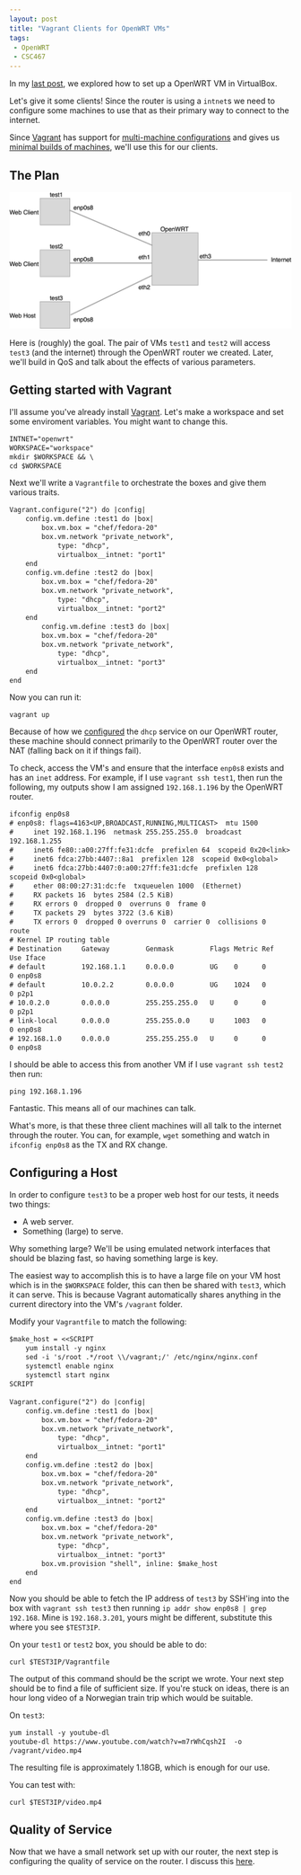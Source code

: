 ```yaml
---
layout: post
title: "Vagrant Clients for OpenWRT VMs"
tags:
 - OpenWRT
 - CSC467
---
```


In my [last post](/2014/11/23/openwrt-in-virtualbox/), we explored how to set up a OpenWRT VM in VirtualBox.

Let's give it some clients! Since the router is using a `intnet`s we need to configure some machines to use that as their primary way to connect to the internet.

Since [Vagrant](http://vagrantup.com/) has support for [multi-machine configurations](https://docs.vagrantup.com/v2/multi-machine/index.html) and gives us [minimal builds of machines](https://vagrantcloud.com/chef/boxes/debian-7.4), we'll use this for our clients.

## The Plan

![Diagram.](/assets/2014/12/diagram.jpg)

Here is (roughly) the goal. The pair of VMs `test1` and `test2` will access `test3` (and the internet) through the OpenWRT router we created. Later, we'll build in QoS and talk about the effects of various parameters.

## Getting started with Vagrant

I'll assume you've already install [Vagrant](http://vagrantup.com/). Let's make a workspace and set some enviroment variables. You might want to change this.

    INTNET="openwrt"
    WORKSPACE="workspace"
    mkdir $WORKSPACE && \
    cd $WORKSPACE


Next we'll write a `Vagrantfile` to orchestrate the boxes and give them various traits.

    Vagrant.configure("2") do |config|
        config.vm.define :test1 do |box|
            box.vm.box = "chef/fedora-20"
            box.vm.network "private_network",
                type: "dhcp",
                virtualbox__intnet: "port1"
        end
        config.vm.define :test2 do |box|
            box.vm.box = "chef/fedora-20"
            box.vm.network "private_network",
                type: "dhcp",
                virtualbox__intnet: "port2"
        end
            config.vm.define :test3 do |box|
            box.vm.box = "chef/fedora-20"
            box.vm.network "private_network",
                type: "dhcp",
                virtualbox__intnet: "port3"
        end
    end

Now you can run it:

    vagrant up


Because of how we [configured](http://www.hoverbear.org/2014/11/23/openwrt-in-virtualbox/#dhcp) the `dhcp` service on our OpenWRT router, these machine should connect primarily to the OpenWRT router over the NAT (falling back on it if things fail).

To check, access the VM's and ensure that the interface `enp0s8` exists and has an `inet` address. For example, if I use `vagrant ssh test1`, then run the following, my outputs show I am assigned `192.168.1.196` by the OpenWRT router.

	ifconfig enp0s8
    # enp0s8: flags=4163<UP,BROADCAST,RUNNING,MULTICAST>  mtu 1500
    #     inet 192.168.1.196  netmask 255.255.255.0  broadcast 192.168.1.255
    #     inet6 fe80::a00:27ff:fe31:dcfe  prefixlen 64  scopeid 0x20<link>
    #     inet6 fdca:27bb:4407::8a1  prefixlen 128  scopeid 0x0<global>
    #     inet6 fdca:27bb:4407:0:a00:27ff:fe31:dcfe  prefixlen 128  scopeid 0x0<global>
    #     ether 08:00:27:31:dc:fe  txqueuelen 1000  (Ethernet)
    #     RX packets 16  bytes 2584 (2.5 KiB)
    #     RX errors 0  dropped 0  overruns 0  frame 0
    #     TX packets 29  bytes 3722 (3.6 KiB)
    #     TX errors 0  dropped 0 overruns 0  carrier 0  collisions 0
    route
    # Kernel IP routing table
    # Destination     Gateway         Genmask         Flags Metric Ref    Use Iface
    # default         192.168.1.1     0.0.0.0         UG    0      0        0 enp0s8
    # default         10.0.2.2        0.0.0.0         UG    1024   0        0 p2p1
    # 10.0.2.0        0.0.0.0         255.255.255.0   U     0      0        0 p2p1
    # link-local      0.0.0.0         255.255.0.0     U     1003   0        0 enp0s8
    # 192.168.1.0     0.0.0.0         255.255.255.0   U     0      0        0 enp0s8


I should be able to access this from another VM if I use `vagrant ssh test2` then run:

	ping 192.168.1.196

Fantastic. This means all of our machines can talk.

What's more, is that these three client machines will all talk to the internet through the router. You can, for example, `wget` something and watch in `ifconfig enp0s8` as the TX and RX change.

## Configuring a Host

In order to configure `test3` to be a proper web host for our tests, it needs two things:

* A web server.
* Something (large) to serve.

Why something large? We'll be using emulated network interfaces that should be blazing fast, so having something large is key.

The easiest way to accomplish this is to have a large file on your VM host which is in the `$WORKSPACE` folder, this can then be shared with `test3`, which it can serve. This is because Vagrant automatically shares anything in the current directory into the VM's `/vagrant` folder.

Modify your `Vagrantfile` to match the following:

    $make_host = <<SCRIPT
        yum install -y nginx
        sed -i 's/root .*/root \\/vagrant;/' /etc/nginx/nginx.conf
        systemctl enable nginx
        systemctl start nginx
    SCRIPT

    Vagrant.configure("2") do |config|
        config.vm.define :test1 do |box|
            box.vm.box = "chef/fedora-20"
            box.vm.network "private_network",
                type: "dhcp",
                virtualbox__intnet: "port1"
        end
        config.vm.define :test2 do |box|
            box.vm.box = "chef/fedora-20"
            box.vm.network "private_network",
                type: "dhcp",
                virtualbox__intnet: "port2"
        end
        config.vm.define :test3 do |box|
            box.vm.box = "chef/fedora-20"
            box.vm.network "private_network",
                type: "dhcp",
                virtualbox__intnet: "port3"
            box.vm.provision "shell", inline: $make_host
        end
    end


Now you should be able to fetch the IP address of `test3` by SSH'ing into the box with `vagrant ssh test3` then running `ip addr show enp0s8 | grep 192.168`. Mine is `192.168.3.201`, yours might be different, substitute this where you see `$TEST3IP`.

On your `test1` or `test2` box, you should be able to do:

    curl $TEST3IP/Vagrantfile

The output of this command should be the script we wrote. Your next step should be to find a file of sufficient size. If you're stuck on ideas, there is an hour long video of a Norwegian train trip which would be suitable.

On `test3`:

	yum install -y youtube-dl
    youtube-dl https://www.youtube.com/watch?v=m7rWhCqsh2I  -o /vagrant/video.mp4

The resulting file is approximately 1.18GB, which is enough for our use.

You can test with:

	curl $TEST3IP/video.mp4

## Quality of Service

Now that we have a small network set up with our router, the next step is configuring the quality of service on the router. I discuss this [here](http://www.hoverbear.org/2014/12/06/openwrt-qos/).
